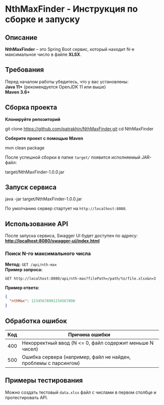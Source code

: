 # NthMaxFinder - Инструкция по сборке и запуску  

## Описание  
**NthMaxFinder** – это Spring Boot сервис, который находит N-е максимальное число в файле **XLSX**.  

## Требования  
Перед началом работы убедитесь, что у вас установлены:  
**Java 11+** (рекомендуется OpenJDK 11 или выше)  
**Maven 3.6+**  


## Сборка проекта  

**Клонируйте репозиторий**  

git clone https://github.com/patrakhin/NthMaxFinder.git
cd NthMaxFinder


**Соберите проект с помощью Maven**  

mvn clean package

После успешной сборки в папке `target/` появится исполняемый JAR-файл:  

target/NthMaxFinder-1.0.0.jar


## Запуск сервиса  

java -jar target/NthMaxFinder-1.0.0.jar

По умолчанию сервер стартует на `http://localhost:8080`.

## Использование API  

После запуска сервиса, Swagger UI будет доступен по адресу:  
**[http://localhost:8080/swagger-ui/index.html](http://localhost:8080/swagger-ui/index.html)**  

###  Поиск N-го максимального числа  
**Метод:** `GET /api/nth-max`  
**Пример запроса:**  
```http
GET http://localhost:8080/api/nth-max?filePath=/path/to/file.xlsx&n=3
```
**Пример ответа:**  
```json
{
  "nthMax": 12345678901234567890
}
```

## Обработка ошибок  

| Код | Причина ошибки                                                  |
|-----|-----------------------------------------------------------------|
| 400 | Некорректный ввод (N <= 0, файл содержит меньше N чисел)        |
| 500 | Ошибка сервера (например, файл не найден, проблемы с парсингом) |

## Примеры тестирования  
Можно создать тестовый `data.xlsx` файл с числами в первом столбце и протестировать API.

